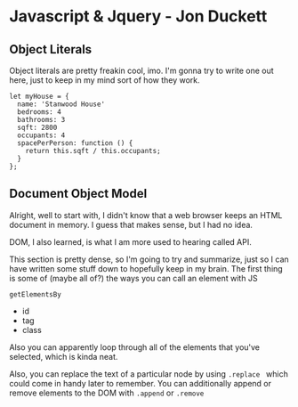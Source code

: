 # Javascript & Jquery - Jon Duckett

## Object Literals

Object literals are pretty freakin cool, imo.
I'm gonna try to write one out here, just to keep in my mind sort of how they work.
```
let myHouse = {
  name: 'Stanwood House'
  bedrooms: 4
  bathrooms: 3
  sqft: 2800
  occupants: 4
  spacePerPerson: function () {
    return this.sqft / this.occupants;
  }
};
```

## Document Object Model

Alright, well to start with, I didn't know that a web browser keeps an HTML document in memory. I guess that makes sense, but I had no idea. 

DOM, I also learned, is what I am more used to hearing called API.

This section is pretty dense, so I'm going to try and summarize, just so I can have written some stuff down to hopefully keep in my brain. The first thing is some of (maybe all of?) the ways you can call an element with JS

```getElementsBy```
* id
* tag
* class

Also you can apparently loop through all of the elements that you've selected, which is kinda neat. 

Also, you can replace the text of a particular node by using ```.replace ``` which could come in handy later to remember. You can additionally append or remove elements to the DOM with ```.append``` or ```.remove```

